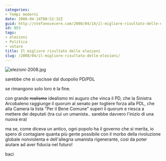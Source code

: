 ```yaml
---
categories:
- Tempi moderni
date: 2008-04-14T00:52:32Z
guid: http://stefanocecere.com/2008/04/14/il-migliore-risultato-delle-elezioni/
id: 853
tags:
- elezioni
- Politica
- votare
title: Il migliore risultato delle elezioni
slug: /2008/04/il-migliore-risultato-delle-elezioni/
---
```


![elezioni-2008.jpg](http://stefanocecere.com/wp-content/uploads/sites/3/2008/04/elezioni-2008.jpg)

sarebbe che si uscisse dal duopolio PD/PDL

se rimangono solo loro è la fine.

con grande <del datetime="2008-04-14T09:47:45+00:00">realismo</del> idealismo mi auguro che vinca il PD, che la Sinistra Arcobaleno raggiunge il quorum al senato per togliere forza alla PDL, che alla Camera la lista "Per il Bene Comune" superi il quorum e riesca a mettere dei deputati (tra cui un umanista.. sarebbe davvero l'inizio di una nuova era)

ma se, come diceva un antico, ogni popolo ha il governo che si merita, io spero di contagiare quanta più gente possibile con il morbo della rivoluzione globale nonviolenta e dell'allegria umanista rigenerante, così da poter aiutare ad aver fiducia nel futuro!

baci